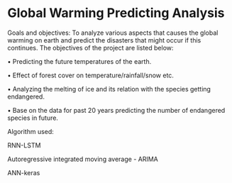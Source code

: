 # Global Warming Predicting Analysis

Goals and objectives:
To analyze various aspects that causes the global warming on earth and predict the disasters that might occur if this continues. The objectives of the project are listed below:

• Predicting the future temperatures of the earth.

• Effect of forest cover on temperature/rainfall/snow etc.

• Analyzing the melting of ice and its relation with the species getting endangered.

• Base on the data for past 20 years predicting the number of endangered species in future.

Algorithm used:

RNN-LSTM 

Autoregressive integrated moving average - ARIMA

ANN-keras
